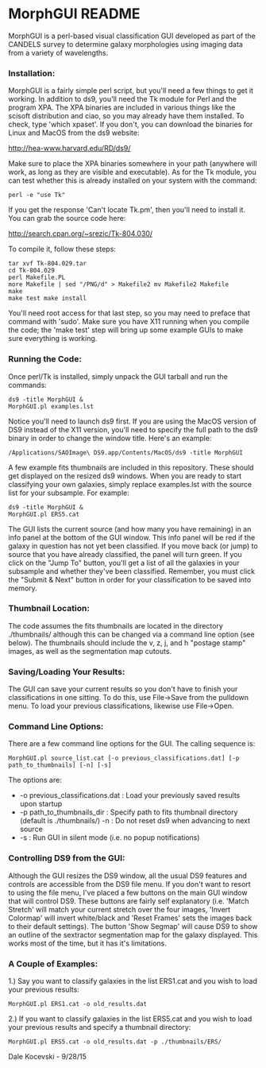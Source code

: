# MorphGUI README

MorphGUI is a perl-based visual classification GUI developed as part of the CANDELS survey to determine galaxy morphologies using imaging data from a variety of wavelengths.

### Installation:
MorphGUI is a fairly simple perl script, but you'll need a few things to get it working. In addition to ds9, you'll need the Tk module for Perl and the program XPA. The XPA binaries are included in various things like the scisoft distribution and ciao, so you may already have them installed. To check, type 'which xpaset'. If you don't, you can download the binaries for Linux and MacOS from the ds9 website:

http://hea-www.harvard.edu/RD/ds9/

Make sure to place the XPA binaries somewhere in your path (anywhere will work, as long as they are visible and executable).  As for the Tk module, you can test whether this is already installed on your system with the command:

    perl -e "use Tk"

If you get the response 'Can't locate Tk.pm', then you'll need to install it. You can grab the source code here:

http://search.cpan.org/~srezic/Tk-804.030/

To compile it, follow these steps:

    tar xvf Tk-804.029.tar
    cd Tk-804.029
    perl Makefile.PL
    more Makefile | sed "/PNG/d" > Makefile2 mv Makefile2 Makefile
    make
    make test make install
  
You'll need root access for that last step, so you may need to preface that command with 'sudo'. Make sure you have X11 running when you compile the code; the 'make test' step will bring up some example GUIs to make sure everything is working.

### Running the Code:
Once perl/Tk is installed, simply unpack the GUI tarball and run the commands:

    ds9 -title MorphGUI & 
    MorphGUI.pl examples.lst

Notice you'll need to launch ds9 first. If you are using the MacOS version of DS9 instead of the X11 version, you'll need to specify the full path to the ds9 binary in order to change the window title. Here's an example:

    /Applications/SAOImage\ DS9.app/Contents/MacOS/ds9 -title MorphGUI
    
A few example fits thumbnails are included in this repository.  These should get displayed on the resized ds9 windows. When you are ready to start classifying your own galaxies, simply replace examples.lst with the source list for your subsample. For example:

    ds9 -title MorphGUI & 
    MorphGUI.pl ERS5.cat
    
The GUI lists the current source (and how many you have remaining) in an info panel at the bottom of the GUI window. This info panel will be red if the galaxy in question has not yet been classified. If you move back (or jump) to source that you have already classified, the panel will turn green. If you click on the "Jump To" button, you'll get a list of all the galaxies in your subsample and whether they've been classified. Remember, you must click the "Submit & Next" button in order for your classification to be saved into memory.

### Thumbnail Location:
The code assumes the fits thumbnails are located in the directory ./thumbnails/ although this can be changed via a command line option (see below). The thumbnails should include the v, z, j, and h "postage stamp" images, as well as the segmentation map cutouts.

### Saving/Loading Your Results:
The GUI can save your current results so you don't have to finish your classifications in one sitting. To do this, use File->Save from the pulldown menu. To load your previous classifications, likewise use File->Open.

### Command Line Options:
There are a few command line options for the GUI. The calling sequence is:

    MorphGUI.pl source_list.cat [-o previous_classifications.dat] [-p path_to_thumbnails] [-n] [-s] 

The options are:
* -o previous_classifications.dat : Load your previously saved results upon startup
* -p path_to_thumbnails_dir : Specify path to fits thumbnail directory (default is ./thumbnails/) -n : Do not reset ds9 when advancing to next source
* -s : Run GUI in silent mode (i.e. no popup notifications)
    
### Controlling DS9 from the GUI:
Although the GUI resizes the DS9 window, all the usual DS9 features and controls are accessible from the DS9 file menu. If you don't want to resort to using the file menu, I've placed a few buttons on the main GUI window that will control DS9. These buttons are fairly self explanatory (i.e. 'Match Stretch' will match your current stretch over the four images, 'Invert Colormap' will invert white/black and 'Reset Frames' sets the images back to their default settings). The button 'Show Segmap' will cause DS9 to show an outline of the sextractor segmentation map for the galaxy displayed. This works most of the time, but it has it's limitations.

### A Couple of Examples:

  1.) Say you want to classify galaxies in the list ERS1.cat and you wish to load your previous results:

    MorphGUI.pl ERS1.cat -o old_results.dat
    
  2.) If you want to classify galaxies in the list ERS5.cat and you wish to load your previous results and specify a thumbnail directory:

    MorphGUI.pl ERS5.cat -o old_results.dat -p ./thumbnails/ERS/
    
    
Dale Kocevski - 9/28/15
